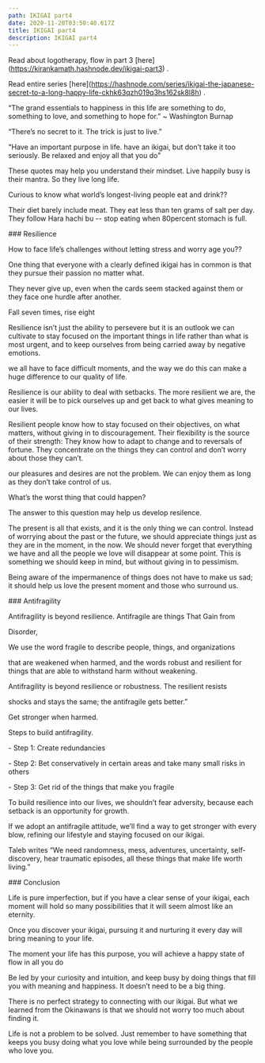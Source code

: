 ```yaml
---
path: IKIGAI part4
date: 2020-11-20T03:50:40.617Z
title: IKIGAI part4
description: IKIGAI part4
---
```

Read about logotherapy, flow in part 3  \[here](https://kirankamath.hashnode.dev/ikigai-part3) .

Read entire series  \[here](https://hashnode.com/series/ikigai-the-japanese-secret-to-a-long-happy-life-ckhk63qzh019q3hs162sk8l8h) .



“The grand essentials to happiness in this life are something to do, something to love, and something to hope for.” ~ Washington Burnap



“There’s no secret to it. The trick is just to live.”



"Have an important purpose in life. have an ikigai, but don’t take it too seriously. Be relaxed and enjoy all that you do"



These quotes may help you understand their mindset. Live happily busy is their mantra. So they live long life. 



Curious to know what world’s longest-living people eat and drink??



Their diet barely include meat. They eat less than ten grams of salt per day. They follow Hara hachi bu -- stop eating when 80percent stomach is full.





\### Resilience 



How to face life’s challenges without letting stress and worry age you??



One thing that everyone with a clearly defined ikigai has in common is that they pursue their passion no matter what.  

They never give up, even when the cards seem stacked against them or they face one hurdle after another.



Fall seven times, rise eight



Resilience isn’t just the ability to persevere but it is an outlook we can cultivate to stay focused on the important things in life rather than what is most urgent, and to keep ourselves from being carried away by negative emotions.  

we all have to face difficult moments, and the way we do this can make a huge difference to our quality of life.  

Resilience is our ability to deal with setbacks. The more resilient we are, the easier it will be to pick ourselves up and get back to what gives meaning to our lives.



Resilient people know how to stay focused on their objectives, on what matters, without giving in to discouragement. Their flexibility is the source of their strength: They know how to adapt to change and to reversals of fortune. They concentrate on the things they can control and don’t worry about those they can’t.



our pleasures and desires are not the problem. We can enjoy them as long as they don’t take control of us.



What’s the worst thing that could happen?



The answer to this question may help us develop resilence.



The present is all that exists, and it is the only thing we can control. Instead of worrying about the past or the future, we should appreciate things just as they are in the moment, in the now. We should never forget that everything we have and all the people we love will disappear at some point. This is something we should keep in mind, but without giving in to pessimism.

Being aware of the impermanence of things does not have to make us sad; it should help us love the present moment and those who surround us.



\### Antifragility



Antifragility is beyond resilience. Antifragile are things That Gain from

Disorder,



We use the word fragile to describe people, things, and organizations

that are weakened when harmed, and the words robust and resilient for things that are able to withstand harm without weakening.



Antifragility is beyond resilience or robustness. The resilient resists

shocks and stays the same; the antifragile gets better.”  

Get stronger when harmed.

Steps to build antifragility.

\- Step 1: Create redundancies

\- Step 2: Bet conservatively in certain areas and take many small risks in others

\- Step 3: Get rid of the things that make you fragile



To build resilience into our lives, we shouldn’t fear adversity, because each setback is an opportunity for growth.  

If we adopt an antifragile attitude, we’ll find a way to get stronger with every blow, refining our lifestyle and staying focused on our ikigai.



Taleb writes “We need randomness, mess, adventures, uncertainty, self-discovery, hear traumatic episodes, all these things that make life worth living.”



\### Conclusion



Life is pure imperfection, but if you have a clear sense of your ikigai, each moment will hold so many possibilities that it will seem almost like an eternity.



Once you discover your ikigai, pursuing it and nurturing it every day will bring meaning to your life.



The moment your life has this purpose, you will achieve a happy state of flow in all you do



Be led by your curiosity and intuition, and keep busy by doing things that fill you with meaning and happiness. It doesn’t need to be a big thing.



There is no perfect strategy to connecting with our ikigai. But what we learned from the Okinawans is that we should not worry too much about finding it.



Life is not a problem to be solved. Just remember to have something that keeps you busy doing what you love while being surrounded by the people who love you.
